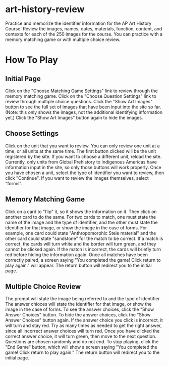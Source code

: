 # art-history-review
Practice and memorize the identifier information for the AP Art History Course! Review the images, names, dates, materials, function, content, and contexts for each of the 250 images for the course. You can practice with a memory matching game or with multiple choice review.

<h1> How To Play </h1>

<h2> Initial Page </h2>
Click on the "Choose Matching Game Settings" link to review through the memory matching game. Click on the "Choose Question Settings" link to review through multiple choice questions. Click the "Show Art Images" button to see the full set of images that have been input into the site so far. (Note: this only shows the images, not the additional identifying information yet.) Click the "Show Art Images" button again to hide the images.

<h2> Choose Settings </h2>
Click on the unit that you want to review. You can only review one unit at a time, or all units at the same time. The first button clicked will be the unit registered by the site. If you want to choose a different unit, reload the site. Currently, only units from Global Prehistory to Indigenous Americas have information input in the site, so only those buttons will work properly. Once you have chosen a unit, select the type of identifier you want to review, then click "Continue". If you want to review the images themselves, select "forms".

<h2> Memory Matching Game </h2>
Click on a card to "flip" it, so it shows the information on it. Then click on another card to do the same. For two cards to match, one must state the name of the image and the type of identifier, and the other must state the identifier for that image, or show the image in the case of forms. For example, one card could state "Anthropomorphic Stele material" and the other card could state "sandstone" for the match to be correct. If a match is correct, the cards will turn white and the border will turn green, and they cannot be clicked again. If the match is incorrect, the cards will briefly turn red before hiding the information again. Once all matches have been correctly paired, a screen saying "You completed the game! Click return to play again." will appear. The return button will redirect you to the initial page.

<h2> Multiple Choice Review </h2>
The prompt will state the image being referred to and the type of identifier The answer chioces will state the identifier for that image, or show the image in the case of forms. To see the answer choices, click the "Show Answer Choices" button. To hide the answer choices, click the "Show Answer Choices" button again. If the answer choice you click is incorrect, it will turn and stay red. Try as many times as needed to get the right answer, since all incorrect answer choices will turn red. Once you have clicked the correct answer choice, it will turn green, then move to the next question. Questions are chosen randomly and do not end. To stop playing, click the "End Game" button, which will show a screen saying "You completed the game! Click return to play again." The return button will redirect you to the initial page.
